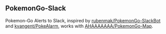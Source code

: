 ## PokemonGo-Slack

Pokemon-Go Alerts to Slack, inspired by [rubenmak/PokemonGo-SlackBot](https://github.com/rubenmak/PokemonGo-SlackBot) and [kvangent/PokeAlarm](https://github.com/kvangent/PokeAlarm), works with [AHAAAAAAA/PokemonGo-Map](https://github.com/AHAAAAAAA/PokemonGo-Map).
